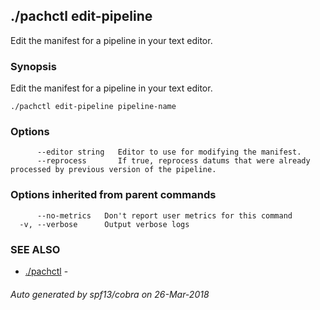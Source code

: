 ## ./pachctl edit-pipeline

Edit the manifest for a pipeline in your text editor.

### Synopsis


Edit the manifest for a pipeline in your text editor.

```
./pachctl edit-pipeline pipeline-name
```

### Options

```
      --editor string   Editor to use for modifying the manifest.
      --reprocess       If true, reprocess datums that were already processed by previous version of the pipeline.
```

### Options inherited from parent commands

```
      --no-metrics   Don't report user metrics for this command
  -v, --verbose      Output verbose logs
```

### SEE ALSO
* [./pachctl](./pachctl.md)	 - 

###### Auto generated by spf13/cobra on 26-Mar-2018
